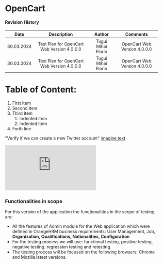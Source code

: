 # OpenCart
#### Revision History
| Date| Description   | Author  |  Comments |
| :-----: | :---: | :---: | :---: |
| 30.03.2024 | Test Plan for OpenCart Web Version 4.0.0.0   | Tugui Mihai Florin   | OpenCart Web Version 4.0.0.0   |
| 30.03.2024 | Test Plan for OpenCart Web Version 4.0.0.0   | Tugui Mihai Florin   | OpenCart Web Version 4.0.0.0   |

# Table of Content:
1. First item
2. Second item
3. Third item
    1. Indented item
    2. Indented item
4. Forth line


"Verify if we can create a new Twitter account" [imagine text](https://github.com/tuguiflorin/Curs-Testare-Manuala/blob/main/6451f72bb19c7f758053aeba_1.png)


![Daily report](https://github.com/tuguiflorin/Curs-Testare-Manuala/blob/main/Zephyr%20Test%20Steps%20%2B%20Executions%20%2B%20Results%20(Jira).pdf)

### Functionalities in scope

For this version of the application the functionalities in the scope of testing are: 
+ All the features of Admin module for the Web application which were defined in OrangeHRM business requirements: User Management, Job, **Organization, Qualifications, Nationalities, Configuration**
+ For the testing process we will use: functional testing, positive testing, negative testing, regression testing and retesting.
+ The testing process will be focused on the following browsers:
Chrome  and Mozilla latest versions.
